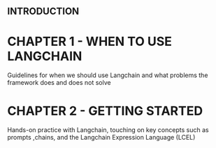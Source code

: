 ## INTRODUCTION

# CHAPTER 1 - WHEN TO USE LANGCHAIN
Guidelines for when we should use Langchain and what problems the framework does and does not solve

# CHAPTER 2 - GETTING STARTED
Hands-on practice with Langchain, touching on key concepts such as prompts ,chains, and the Langchain Expression Language (LCEL)

